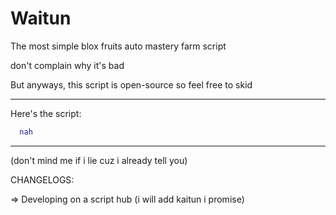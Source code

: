 # Waitun

The most simple blox fruits auto mastery farm script

don't complain why it's bad

But anyways, this script is open-source so feel free to skid

---

Here's the script: 

``` lua
  nah
```

---

(don't mind me if i lie cuz i already tell you)

CHANGELOGS:

=> Developing on a script hub (i will add kaitun i promise)
